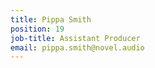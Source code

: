 ```yaml
---
title: Pippa Smith
position: 19
job-title: Assistant Producer
email: pippa.smith@novel.audio
---
```


